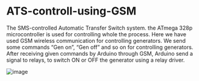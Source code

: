 # ATS-controll-using-GSM
The SMS-controlled Automatic Transfer Switch system. the ATmega 328p microcontroller is used for controlling whole the process. Here we have used GSM wireless communication for controlling generators. We send some commands “Gen on”, “Gen off” and so on for controlling generators. After receiving given commands by Arduino through GSM, Arduino send a signal to relays, to switch ON or OFF the generator using a relay driver.

![image](https://user-images.githubusercontent.com/102615305/183260212-48d6bd04-b319-4d59-b172-9c799cee7e20.png)
